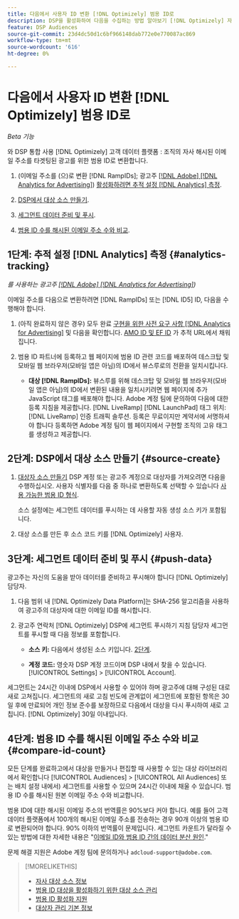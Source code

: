 ```yaml
---
title: 다음에서 사용자 ID 변환 [!DNL Optimizely] 범용 ID로
description: DSP을 활성화하여 다음을 수집하는 방법 알아보기 [!DNL Optimizely] 자사 세그먼트.
feature: DSP Audiences
source-git-commit: 23d4dc50d1c6bf966148dab772e0e770087ac869
workflow-type: tm+mt
source-wordcount: '616'
ht-degree: 0%

---
```


# 다음에서 사용자 ID 변환 [!DNL Optimizely] 범용 ID로

*Beta 기능*

와 DSP 통합 사용 [!DNL Optimizely] 고객 데이터 플랫폼 : 조직의 자사 해시된 이메일 주소를 타겟팅된 광고를 위한 범용 ID로 변환합니다.

1. (이메일 주소를 (으)로 변환 [!DNL RampIDs]<!-- or [!DNL ID5] IDs -->; 광고주 [[!DNL Adobe] [!DNL Analytics for Advertising]](/help/integrations/analytics/overview.md)) [활성화하려면 추적 설정 [!DNL Analytics] 측정](#analytics-tracking).

1. [DSP에서 대상 소스 만들기](#source-create).

1. [세그먼트 데이터 준비 및 푸시](#push-data).

1. [범용 ID 수를 해시된 이메일 주소 수와 비교](#compare-id-count).

## 1단계: 추적 설정 [!DNL Analytics] 측정 {#analytics-tracking}

*를 사용하는 광고주 [[!DNL Adobe] [!DNL Analytics for Advertising]](/help/integrations/analytics/overview.md))*

이메일 주소를 다음으로 변환하려면 [!DNL RampIDs] 또는 [!DNL ID5] ID, 다음을 수행해야 합니다.

1. (아직 완료하지 않은 경우) 모두 완료 [구현을 위한 사전 요구 사항 [!DNL Analytics for Advertising]](/help/integrations/analytics/prerequisites.md) 및 다음을 확인합니다. [AMO ID 및 EF ID](/help/integrations/analytics/ids.md) 가 추적 URL에서 채워집니다.

1. 범용 ID 파트너에 등록하고 웹 페이지에 범용 ID 관련 코드를 배포하여 데스크탑 및 모바일 웹 브라우저(모바일 앱은 아님)의 ID에서 뷰스루로의 전환을 일치시킵니다.

   * **대상 [!DNL RampIDs]:** 뷰스루를 위해 데스크탑 및 모바일 웹 브라우저(모바일 앱은 아님)의 ID에서 변환된 내용을 일치시키려면 웹 페이지에 추가 JavaScript 태그를 배포해야 합니다. Adobe 계정 팀에 문의하여 다음에 대한 등록 지침을 제공합니다. [!DNL LiveRamp] [!DNL LaunchPad] 태그 위치: [!DNL LiveRamp] 인증 트래픽 솔루션. 등록은 무료이지만 계약서에 서명하셔야 합니다 등록하면 Adobe 계정 팀이 웹 페이지에서 구현할 조직의 고유 태그를 생성하고 제공합니다.

## 2단계: DSP에서 대상 소스 만들기 {#source-create}

1. [대상자 소스 만들기](source-manage.md) DSP 계정 또는 광고주 계정으로 대상자를 가져오려면 다음을 수행하십시오. 사용자 식별자를 다음 중 하나로 변환하도록 선택할 수 있습니다 [사용 가능한 범용 ID 형식](source-about.md).

   소스 설정에는 세그먼트 데이터를 푸시하는 데 사용할 자동 생성 소스 키가 포함됩니다.

1. 대상 소스를 만든 후 소스 코드 키를 [!DNL Optimizely] 사용자.

## 3단계: 세그먼트 데이터 준비 및 푸시 {#push-data}

광고주는 자신의 도움을 받아 데이터를 준비하고 푸시해야 합니다 [!DNL Optimizely] 담당자.

1. 다음 범위 내 [!DNL Optimizely Data Platform]는 SHA-256 알고리즘을 사용하여 광고주의 대상자에 대한 이메일 ID를 해시합니다.

1. 광고주 연락처 [!DNL Optimizely] DSP에 세그먼트 푸시하기 지침 담당자 세그먼트를 푸시할 때 다음 정보를 포함합니다.

   * **소스 키:** 다음에서 생성된 소스 키입니다. [2단계](#source-create).

   * **계정 코드:** 영숫자 DSP 계정 코드이며 DSP 내에서 찾을 수 있습니다. [!UICONTROL Settings] > [!UICONTROL Account].

세그먼트는 24시간 이내에 DSP에서 사용할 수 있어야 하며 광고주에 대해 구성된 대로 새로 고쳐집니다. 세그먼트의 새로 고침 빈도에 관계없이 세그먼트에 포함된 항목은 30일 후에 만료되어 개인 정보 준수를 보장하므로 다음에서 대상을 다시 푸시하여 새로 고칩니다. [!DNL Optimizely] 30일 이내입니다.

<!--
Are they using the Data Platform web services, another type of API, or a UI? Add a link to instructions, including how to designate DSP as the destination. And where will they input the DSP-specific fields?]
-->

## 4단계: 범용 ID 수를 해시된 이메일 주소 수와 비교 {#compare-id-count}

모든 단계를 완료하고에서 대상을 만들거나 편집할 때 사용할 수 있는 대상 라이브러리에서 확인합니다 [!UICONTROL Audiences] > [!UICONTROL All Audiences] 또는 배치 설정 내에서) 세그먼트를 사용할 수 있으며 24시간 이내에 채울 수 있습니다. 범용 ID 수를 해시된 원본 이메일 주소 수와 비교합니다.

범용 ID에 대한 해시된 이메일 주소의 번역률은 90%보다 커야 합니다. 예를 들어 고객 데이터 플랫폼에서 100개의 해시된 이메일 주소를 전송하는 경우 90개 이상의 범용 ID로 변환되어야 합니다. 90% 이하의 번역률이 문제입니다. 세그먼트 카운트가 달라질 수 있는 방법에 대한 자세한 내용은 &quot;[이메일 ID와 범용 ID 간의 데이터 분산 원인](#universal-ids-data-variances).&quot;

문제 해결 지원은 Adobe 계정 팀에 문의하거나 `adcloud-support@adobe.com`.

>[!MORELIKETHIS]
>
>* [자사 대상 소스 정보](/help/dsp/audiences/sources/source-about.md)
>* [범용 ID 대상을 활성화하기 위한 대상 소스 관리](source-manage.md)
>* [범용 ID 활성화 지원](/help/dsp/audiences/universal-ids.md)
>* [대상자 관리 기본 정보](/help/dsp/audiences/audience-about.md)
